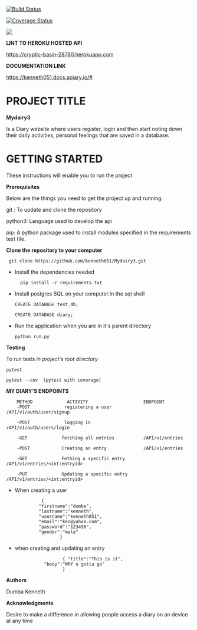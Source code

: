 [![Build Status](https://travis-ci.org/kenneth051/Mydairy3.svg?branch=develop)](https://travis-ci.org/kenneth051/Mydairy3)

[![Coverage Status](https://coveralls.io/repos/github/kenneth051/Mydairy3/badge.svg?branch=develop)](https://coveralls.io/github/kenneth051/Mydairy3?branch=develop)

<a href="https://codeclimate.com/github/kenneth051/Mydairy3/maintainability"><img src="https://api.codeclimate.com/v1/badges/71e2fe5f21796ab00102/maintainability" /></a>

**LINT TO HEROKU  HOSTED API**

https://cryptic-basin-28780.herokuapp.com

**DOCUMENTATION LINK**

https://kenneth051.docs.apiary.io/#


# PROJECT TITLE

**Mydairy3**

Is a Diary website where users register, login and then start noting down their daily activities, personal feelings that are saved in a database.

# GETTING STARTED

These instructions will enable you to run the project

**Prerequisites**

Below are the things you need to get the project up and running.

git : To update and clone the repository

python3: Language used to develop the api

pip: A python package used to install modules specified in the requirements text file.


**Clone the repository to your computer**

     git clone https://github.com/kenneth051/Mydairy3.git 

-  Install the dependencies needed

    
         pip install -r requirements.txt
    
    
    
-  Install postgres SQL on your computer.In the sql shell

       CREATE DATABASE test_db;
    
       CREATE DATABASE diary;    
    
-  Run the application when you are in it's parent directory

       python run.py
       
 **Testing**

To run tests
*in project's root directory*

    pytest

    pytest --cov  (pytest with coverage)

**MY DIARY'S ENDPOINTS**

		METHOD             ACTIVITY                     ENDPOINT
		-POST             registering a user            /API/v1/auth/user/signup
		
		-POST             logging in                    /API/v1/auth/users/login

		-GET             fetching all entries           /API/v1/entries

		-POST            Creating an entry              /API/v1/entries

		-GET             Fething a specific entry       /API/v1/entries/<int:entryid>

		-PUT             Updating a specific entry      /API/v1/entries/<int:entryid>

-  When creating a user

			     {
				"firstname":"dumba",
				"lastname":"kenneth",
				"username":"kenneth051",
				"email":"ken@yahoo.com",
				"password":"123456",
				"gender":"male"
						}

-  when creating and updating an entry 

                         { "title":"This is it",
		          "body":"WHY u gotta go"
						 }
**Authors**

Dumba Kenneth					 
						 
**Acknowledgments**

Desire to make a difference in allowing people access a diary on an device at any time
 

